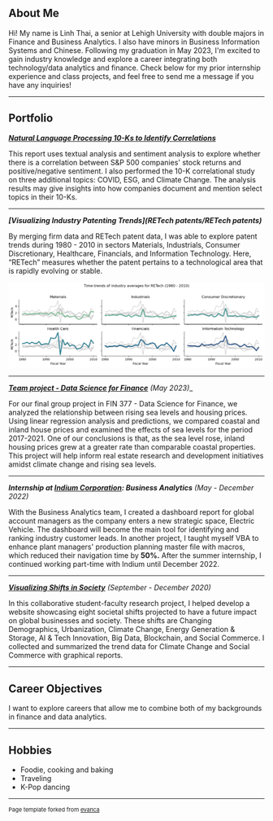 ## About Me

Hi! My name is Linh Thai, a senior at Lehigh University with double majors in Finance and Business Analytics. I also have minors in Business Information Systems and Chinese. Following my graduation in May 2023, I'm excited to gain industry knowledge and explore a career integrating both technology/data analytics and finance. Check below for my prior internship experience and class projects, and feel free to send me a message if you have any inquiries!

---

## Portfolio

<!-- You can link to other websites, PDFs in this repo, and other pages in this repo -->

_**[Natural Language Processing 10-Ks to Identify Correlations](midterm_report)**_

This report uses textual analysis and sentiment analysis to explore whether there is a correlation between S&P 500 companies' stock returns and positive/negative sentiment. I also performed the 10-K correlational study on three additional topics: COVID, ESG, and Climate Change. The analysis results may give insights into how companies document and mention select topics in their 10-Ks.

---

_**[Visualizing Industry Patenting Trends](RETech patents/RETech patents)**_

By merging firm data and RETech patent data, I was able to explore patent trends during 1980 - 2010 in sectors Materials, Industrials, Consumer Discretionary, Healthcare, Financials, and Information Technology. Here, “RETech” measures whether the patent pertains to a technological area that is rapidly evolving or stable.

<img src="RETech patents/output_10_0.png?raw=true"> 

---

_**[Team project - Data Science for Finance](https://williamroth82.github.io/BozandtheBozzers/)** (May 2023)__

For our final group project in FIN 377 - Data Science for Finance, we analyzed the relationship between rising sea levels and housing prices. Using linear regression analysis and predictions, we compared coastal and inland house prices and examined the effects of sea levels for the period 2017-2021. One of our conclusions is that, as the sea level rose, inland housing prices grew at a greater rate than comparable coastal properties. This project will help inform real estate research and development initiatives amidst climate change and rising sea levels.

---

_**Internship at [Indium Corporation](https://www.indium.com/): Business Analytics** (May - December 2022)_

With the Business Analytics team, I created a dashboard report for global account managers as the company enters a new strategic space, Electric Vehicle. The dashboard will become the main tool for identifying and ranking industry customer leads. In another project, I taught myself VBA to enhance plant managers' production planning master file with macros, which reduced their navigation time by **50%.** After the summer internship, I continued working part-time with Indium until December 2022.

---

_**[Visualizing Shifts in Society](https://societalshifts.com/)** (September - December 2020)_

In this collaborative student-faculty research project, I helped develop a website showcasing eight societal shifts projected to have a future impact on global businesses and society. These shifts are Changing Demographics, Urbanization, Climate Change, Energy Generation & Storage, AI & Tech Innovation, Big Data, Blockchain, and Social Commerce. I collected and summarized the trend data for Climate Change and Social Commerce with graphical reports.

---

## Career Objectives

I want to explore careers that allow me to combine both of my backgrounds in finance and data analytics.

---

## Hobbies

- Foodie, cooking and baking
- Traveling
- K-Pop dancing

---
<p style="font-size:11px">Page template forked from <a href="https://github.com/evanca/quick-portfolio">evanca</a></p>
<!-- Remove above link if you don't want to attibute -->
